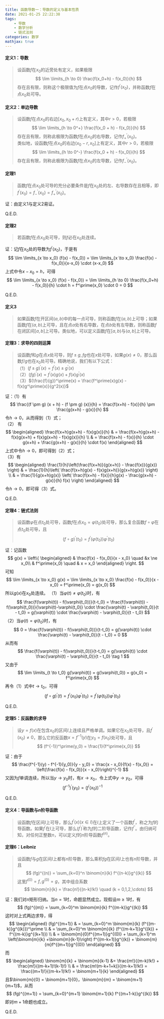 ```yaml
---
title: 函数导数一：导数的定义与基本性质
date: 2021-01-25 22:22:38
tags:
    - 导数
    - 数学分析
    - 链式法则
categories: 数学
mathjax: true
---
```


#### 定义1：导数
> 设函数$f$在$x_0$的近旁处有定义，如果极限
$$
    \lim \limits_{h \to 0} \frac{f(x_0+h) - f(x_0)}{h}
$$
存在且有限，则称这个极限值为$f$在点$x_0$的导数，记作$f^{\prime}(x_0)$，并称函数$f$在点$x_0$处可导。

<!--more-->

#### 定义2：单边导数
> 设函数$f$在点$x_0$的右边$[x_0,x_0+r)$上有定义，其中$r>0$，若极限
$$
    \lim \limits_{h \to 0^+} \frac{f(x_0 + h) - f(x_0)}{h}
$$
存在且有限，则称此极限为函数$f$在点$x_0$的右导数，记作$f_+^{\prime}(x_0)$。 <br/>
类似地，设函数$f$在点$x_0$的右边$(x_0-r,x_0]$上有定义，其中$r>0$，若极限
$$
    \lim \limits_{h \to 0^-} \frac{f(x_0 + h) - f(x_0)}{h}
$$
存在且有限，则称此极限为函数$f$在点$x_0$的左导数，记作$f_-^{\prime}(x_0)$。


#### 定理1
> 函数$f$在点$x_0$处可导的充分必要条件是$f$在$x_0$处的左、右导数存在且相等，即$f^\prime(x_0) = f_-^\prime(x_0) = f_+^\prime(x_0)$。

证：由定义1与定义2易证。

Q.E.D.


#### 定理2
> 若函数$f$在点$x_0$处可导，则$f$必在$x_0$处连续。

证：记$f$在$x_0$处的导数为$f^\prime(x_0)$，于是有
$$
    \lim \limits_{x \to x_0} (f(x) - f(x_0)) = \lim \limits_{x \to x_0} \frac{f(x) - f(x_0)}{x-x_0} \cdot (x-x_0)
$$
上式中令$x-x_0 = h$，可得
$$
    \lim \limits_{x \to x_0} (f(x) - f(x_0)) = \lim \limits_{h \to 0} \frac{f(x_0+h) - f(x_0)}{h} \cdot h = f^\prime(x_0) \cdot 0 = 0
$$

Q.E.D.

#### 定义3
> 如果函数$f$在开区间$(a,b)$中的每一点可导，则称函数$f$在$(a,b)$上可导；如果函数$f$在$(a,b)$上可导，且在点$a$处有右导数，在点$b$处有左导数，则称函数$f$在闭区间$[a,b]$上可导。类似地，可以定义函数$f$在$[a,b)$与$(a,b]$上可导。


#### 定理3：求导的四则运算
> 设函数$f$和$g$在点$x$处可导，则$f \pm g,fg$也在$x$处可导，如果$g(x)\ne 0$，那么函数$f/g$也在$x_0$处可导。精确地说，我们有以下公式：<br/>
（1）$(f \pm g)^\prime (x) = f^\prime(x) \pm g^\prime(x)$ <br/>
（2）$(fg)^\prime (x) = f^\prime(x)g(x) + f(x)g^\prime(x)$ <br/>
（3）$(\frac{f}{g})^\prime(x) = \frac{f^\prime(x)g(x) - f(x)g^\prime(x)}{g^2(x)}$

证：（1）有
$$
    \frac{(f \pm g) (x + h) - (f \pm g) (x)}{h} = \frac{f(x+h) - f(x)}{h} \pm \frac{g(x+h) - g(x)}{h}
$$
令$h \to 0$，从而得到（1）式；<br/>
（2） 有
$$
    \begin{aligned}
    \frac{f(x+h)g(x+h) - f(x)g(x)}{h} & = \frac{f(x+h)g(x+h) - f(x)g(x+h) + f(x)g(x+h) - f(x)g(x)}{h} \\
    & = \frac{f(x+h) - f(x)}{h} \cdot g(x+h) + \frac{g(x+h) - g(x)}{h} \cdot f(x)
    \end{aligned}
$$
上式中令$h \to 0$，即可得到（2）式；<br/>
（3）有
$$
    \begin{aligned}
        \frac{1}{h}\left(\frac{f(x+h)}{g(x+h)} - \frac{f(x)}{g(x)} \right) & = \frac{1}{h}\left( \frac{f(x+h)g(x) - f(x)g(x+h)}{g(x+h)g(x)} \right) \\
        & = \frac{1}{g(x+h)g(x)} \left( \frac{f(x+h) - f(x)}{h}g(x) - \frac{g(x+h) - g(x)}{h} f(x) \right)
    \end{aligned}
$$
令$h \to 0$，即可得（3）式。

Q.E.D.

#### 定理4：链式法则
> 设函数$\varphi$在点$t_0$处可导，函数$f$在点$x_0=\varphi(t_0)$处可导，那么复合函数$f\circ \varphi$在点$t_0$处可导，且
$$
    (f \circ g)^\prime (t_0) = f^\prime(\varphi(t_0))\varphi^\prime(t_0)
$$

证：记函数
$$
        g(x) = \left\{
             \begin{aligned}
                & \frac{f(x) - f(x_0)}{x - x_0}  \quad &x \ne x_0\\
                & f^\prime(x_0) \quad & x = x_0
             \end{aligned} 
             \right.
$$
可知
$$
    \lim \limits_{x \to x_0} g(x) = \lim \limits_{x \to x_0} \frac{f(x) - f(x_0)}{x - x_0} = f^\prime(x_0) = g(x_0)
$$
所以$g(x)$在$x_0$处连续。
（1）当$\varphi(t) \ne \varphi(t_0)$时，有
$$
    \frac{f(\varphi(t)) - f(\varphi(t_0))}{t-t_0} = \frac{f(\varphi(t)) - f(\varphi(t_0))}{\varphi(t)-\varphi(t_0)} \cdot \frac{\varphi(t) - \varphi(t_0)}{t - t_0} = g(\varphi(t)) \cdot \frac{\varphi(t) - \varphi(t_0)}{t - t_0}
$$
（2）当$\varphi(t) = \varphi(t_0)$时，有
$$
    0 = \frac{f(\varphi(t)) - f(\varphi(t_0))}{t-t_0} = g(\varphi(t)) \cdot \frac{\varphi(t) - \varphi(t_0)}{t - t_0} = 0
$$
从而有
$$
   \frac{f(\varphi(t)) - f(\varphi(t_0))}{t-t_0} = g(\varphi(t)) \cdot \frac{\varphi(t) - \varphi(t_0)}{t - t_0} \tag 1
$$
又由于
$$
    \lim \limits_{t \to t_0} g(\varphi(t)) = g(\varphi(t_0)) = g(x_0) = f^\prime(x_0)
$$
再令（1）式中$t \to t_0$，可得
$$
    (f \circ g)^\prime (t) = f^\prime(x_0) \varphi^\prime(t_0) = f^\prime(\varphi(t_0))\varphi^\prime(t_0)
$$

Q.E.D.


#### 定理5：反函数的求导
> 设$y = f(x)$在包含$x_0$的区间$I$上连续且严格单调。如果它在$x_0$处可导，且$f^\prime(x_0) \ne 0$，那么它的反函数$x = f^{-1}(y)$在$y_0 = f(x_0)$处可导，且
$$
    (f^{-1})^\prime(y_0) = \frac{1}{f^\prime(x_0)}
$$

证：由于
$$
    \frac{f^{-1}(y) - f^{-1}(y_0)}{y - y_0} = \frac{x - x_0}{f(x) - f(x_0)} = \left(\frac{f(x) - f(x_0)}{x - x_0}\right)^{-1}
$$
又因为$f$单调连续，所以当$y \to y_0$时，有$x \to x_0$，令上式中$y \to y_0$，可得
$$
    (f^{-1})^\prime(y_0) = (f^\prime(x_0))^{-1}
$$

Q.E.D.


#### 定义4：导函数与$n$阶导函数
> 设函数$f$在区间$I$上可导，那么$f^\prime(x)(x \in I)$在$I$上定义了一个函数$f^\prime$，称之为$f$的导函数。如果$f^\prime$在$I$上可导，那么$(f^\prime)^\prime$称为$f$的二阶导函数，记作$f^{\prime\prime}$。由归纳可知，对任何正整数$n$，可以定义$f$的$n$阶导函数$f^{(n)}$。


#### 定理6：Leibniz
> 设函数$f$与$g$在区间$I$上都有$n$阶导数，那么乘积$fg$在区间$I$上也有$n$阶导数，并且
$$
    (fg)^{(n)} = \sum_{k=0}^n \binom{n}{k} f^{(n-k)}g^{(k)}
$$
这里$f^{(0)} = f, g^{(0)} = g$，其中组合系数
$$
    \binom{n}{k} = \frac{n!}{(n-k)!k!} \quad (k = 0,1,2,\cdots)
$$

证：我们对$n$矩形归纳。当$n = 1$时，命题显然成立。现假设$m \ge 1$时，有
$$
    (fg)^{(m)} = \sum_{k=0}^m \binom{m}{k} f^{(m-k)}g^{(k)}
$$
这时对上式两边求导，得
$$
    \begin{aligned}
        (fg)^{(m+1)} & = \sum_{k=0}^m \binom{m}{k} (f^{(m-k)}g^{(k)})^\prime \\
        & = \sum_{k=0}^m \binom{m}{k} (f^{(m-k+1)}g^{(k)} + f^{(m-k)}g^{(k+1)}) \\
        & = \binom{m}{0}f^{(m+1)}g^{(0)} + \sum_{k=1}^m \left(\binom{m}{k}  +\binom{m}{k-1}\right)  f^{(m-k+1)}g^{(k)} + \binom{m}{m}f^{(m+1)}g^{(0)}
    \end{aligned} 
$$
而
$$
    \begin{aligned}
        \binom{m}{k} + \binom{m}{k-1} &= \frac{m!}{(m-k)!k!} + \frac{m!}{(m-k+1)!(k-1)!} \\
        & = \frac{m!(m-k+1+k)}{(m-k+1)!k!} = \frac{(m+1)!}{(m-k+1)!k!} = \binom{m+1}{k}
    \end{aligned}
$$
且$\binom{m}{0} = \binom{m+1}{0}，\binom{m}{m} = \binom{m+1}{m+1}$，从而
$$
     (fg)^{(m+1)} = \sum_{k=0}^{m+1} \binom{m+1}{k} f^{(m+1-k)}g^{(k)}
$$
即对$m+1$命题也成立。

Q.E.D.
